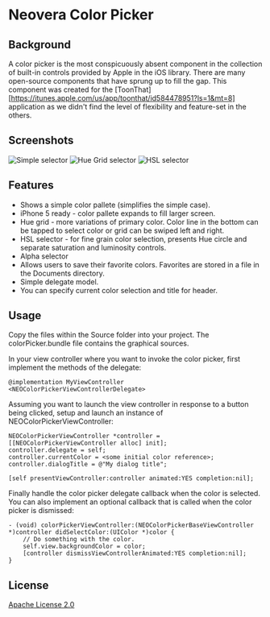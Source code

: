 Neovera Color Picker
====================

Background
----------

A color picker is the most conspicuously absent component in the collection of built-in controls provided by Apple in the iOS library. There are many open-source components that have sprung up to fill the gap. This component was created for the [ToonThat][https://itunes.apple.com/us/app/toonthat/id584478951?ls=1&mt=8] application as we didn't find the level of flexibility and feature-set in the others.

Screenshots
-------
![Simple selector](https://github.com/neovera/colorpicker/blob/master/etc/image1.png?raw=true)
![Hue Grid selector](https://github.com/neovera/colorpicker/blob/master/etc/image2.png?raw=true)
![HSL selector](https://github.com/neovera/colorpicker/blob/master/etc/image3.png?raw=true)


Features
-------
* Shows a simple color pallete (simplifies the simple case).
* iPhone 5 ready - color pallete expands to fill larger screen.
* Hue grid - more variations of primary color. Color line in the bottom can be tapped to select color or grid can be swiped left and right.
* HSL selector - for fine grain color selection, presents Hue circle and separate saturation and luminosity controls.
* Alpha selector
* Allows users to save their favorite colors. Favorites are stored in a file in the Documents directory.
* Simple delegate model.
* You can specify current color selection and title for header.


Usage
-----
Copy the files within the Source folder into your project. The colorPicker.bundle file contains the graphical sources.

In your view controller where you want to invoke the color picker, first implement the methods of the delegate:

    @implementation MyViewController <NEOColorPickerViewControllerDelegate>
    
Assuming you want to launch the view controller in response to a button being clicked, setup and launch an instance of NEOColorPickerViewController:

    NEOColorPickerViewController *controller = [[NEOColorPickerViewController alloc] init];
    controller.delegate = self;
    controller.currentColor = <some initial color reference>;
    controller.dialogTitle = @"My dialog title";
    
    [self presentViewController:controller animated:YES completion:nil];
    
Finally handle the color picker delegate callback when the color is selected. You can also implement an optional callback that is called when the color picker is dismissed:

    - (void) colorPickerViewController:(NEOColorPickerBaseViewController *)controller didSelectColor:(UIColor *)color {
        // Do something with the color.    
        self.view.backgroundColor = color;
        [controller dismissViewControllerAnimated:YES completion:nil];
    }

License
-------
[Apache License 2.0](http://www.apache.org/licenses/LICENSE-2.0.html)
